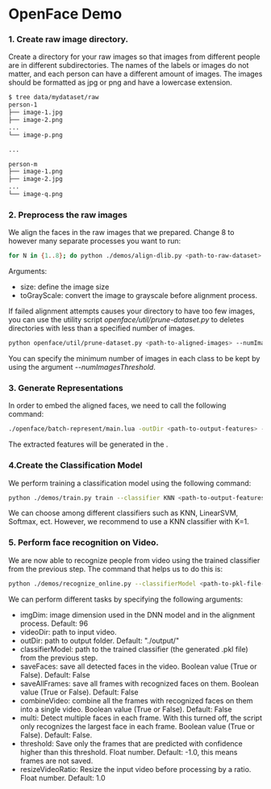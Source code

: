 # OpenFace Demo

### 1. Create raw image directory.
Create a directory for your raw images so that images from different people are in different subdirectories. The names of the labels or images do not matter, and each person can have a different amount of images. The images should be formatted as jpg or png and have a lowercase extension.

```sh
$ tree data/mydataset/raw
person-1
├── image-1.jpg
├── image-2.png
...
└── image-p.png

...

person-m
├── image-1.png
├── image-2.jpg
...
└── image-q.png
```

### 2. Preprocess the raw images
We align the faces in the raw images that we prepared. Change 8 to however many separate processes you want to run: 

```sh
for N in {1..8}; do python ./demos/align-dlib.py <path-to-raw-dataset> align outerEyesAndNose <path-to-aligned-images> --size 96 --toGrayScale & done
```

Arguments:

- size: define the image size
- toGrayScale: convert the image to grayscale before alignment process.

If failed alignment attempts causes your directory to have too few images, you can use the utility script _openface/util/prune-dataset.py_ to deletes directories with less than a specified number of images.

```sh
python openface/util/prune-dataset.py <path-to-aligned-images> --numImagesThreshold 1
```

You can specify the minimum number of images in each class to be kept by using the argument _--numImagesThreshold_.

### 3. Generate Representations
In order to embed the aligned faces, we need to call the following command:

```sh
./openface/batch-represent/main.lua -outDir <path-to-output-features> -data <path-to-aligned-images>
```

The extracted features will be generated in the _<path-to-output-features>_.

### 4.Create the Classification Model
We perform training a classification model using the following command:
```sh
python ./demos/train.py train --classifier KNN <path-to-output-features>
```
We can choose among different classifiers such as KNN, LinearSVM, Softmax, ect. However, we recommend to use a KNN classifier with K=1.

### 5. Perform face recognition on Video.

We are now able to recognize people from video using the trained classifier from the previous step. The command that helps us to do this is:
```sh
python ./demos/recognize_online.py --classifierModel <path-to-pkl-file-in-features-directory> --multi --videoDir <path-to-video> --saveFaces --saveAllFrames
```
We can perform different tasks by specifying the following arguments:

- imgDim: image dimension used in the DNN model and in the alignment process. Default: 96
- videoDir: path to input video.
- outDir: path to output folder. Default: "./output/"
- classifierModel: path to the trained classifier (the generated .pkl file) from the previous step.
- saveFaces: save all detected faces in the video. Boolean value (True or False). Default: False
- saveAllFrames: save all frames with recognized faces on them. Boolean value (True or False). Default: False
- combineVideo: combine all the frames with recognized faces on them into a single video. Boolean value (True or False). Default: False
- multi: Detect multiple faces in each frame. With this turned off, the script only recognizes the largest face in each frame. Boolean value (True or False). Default: False.
- threshold: Save only the frames that are predicted with confidence higher than this threshold. Float number. Default: -1.0, this means frames are not saved.
- resizeVideoRatio: Resize the input video before processing by a ratio. Float number. Default: 1.0
